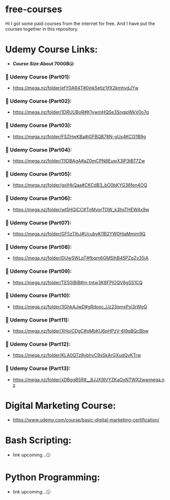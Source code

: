 # free-courses
Hi I got some paid courses from the internet for free. And I have put the courses together in this repository.


# Udemy Course Links:
- ***Course Size***:**About 700GB**😱

### **🎯 Udemy Course (Part01):**
- https://mega.nz/folder/efY0AR4T#0jnk5etjz1jfX2kmhvdJYw

### **🎯 Udemy Course (Part02):**
- https://mega.nz/folder/1DRUUBoR#K1ywmHQSe3SnqjpWkV0o7g

### **🎯 Udemy Course (Part03):**

- https://mega.nz/folder/FSZHwKBa#iGFBQB78N-gUs4KCl31B9g

### **🎯 Udemy Course (Part04):**

- https://mega.nz/folder/11IDBAgA#aZ0mCPN8EuwX3lP3tBT7Zw

### **🎯 Udemy Course (Part05):**

- https://mega.nz/folder/gxIHkQaa#CKCdB3_bO0bKYG36fen4OQ

### **🎯 Udemy Course (Part06):**

- https://mega.nz/folder/wt5HGICC#TnMvorTOW_k3hsTHEW4x9w

### **🎯 Udemy Course (Part07):**

- https://mega.nz/folder/GF5zTIbJ#UcubyKl1B2YW0HiaMmim9Q

### **🎯 Udemy Course (Part08):**

- https://mega.nz/folder/DUwSWLpT#fbqm6GMSIhB45PZqZv35jA

### **🎯 Udemy Course (Part09):**

- https://mega.nz/folder/TE50iBiB#m-tntw3K8FPlOQV8gSS1CQ

### **🎯 Udemy Course (Part10):**

- https://mega.nz/folder/3GhkAJwD#gRdopc_Uz23qmxPxi3rWgQ

### **🎯 Udemy Course (Part11):**

- https://mega.nz/folder/XHoiCDgC#oMbKU6pHPzV-6l9qBQcBbw

### **🎯 Udemy Course (Part12):**

- https://mega.nz/folder/KLA0QTz8ybhyC9sSkArGXudQvKTrw

### **🎯 Udemy Course (Part13):**

- https://mega.nz/folder/xDBggB5R#__8JJX9IVYZKaOxNTWX2wwmega.nz

# Digital Marketing Course:
- https://www.udemy.com/course/basic-digital-marketing-certification/

# Bash Scripting:
- link upcoming...🕦

# Python Programming:
- link upcoming...🕦

